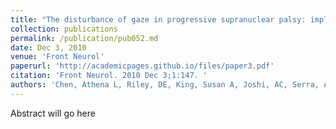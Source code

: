 ```yaml
---
title: "The disturbance of gaze in progressive supranuclear palsy: implications for pathogenesis."
collection: publications
permalink: /publication/pub052.md
date: Dec 3, 2010
venue: 'Front Neurol'
paperurl: 'http://academicpages.github.io/files/paper3.pdf'
citation: 'Front Neurol. 2010 Dec 3;1:147. '
authors: 'Chen, Athena L, Riley, DE, King, Susan A, Joshi, AC, Serra, Alessandro, Liao, K, Cohen, ML, Otero-Millan, Jorge, Martinez-Conde, Susana, Strupp, Michael, Leigh, R John'
---
```

Abstract will go here

